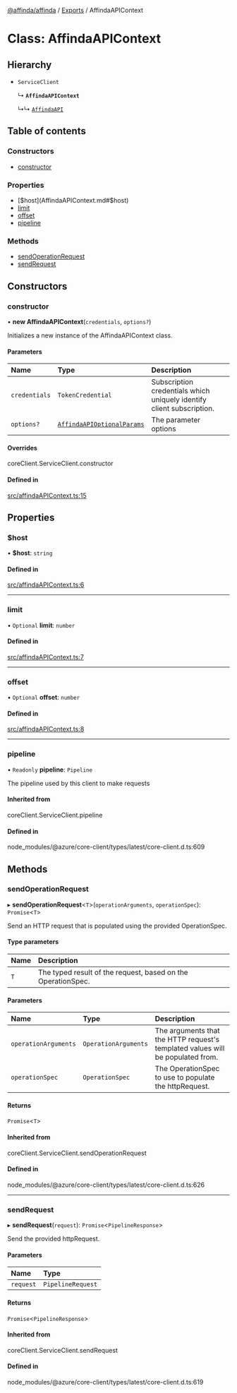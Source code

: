 [@affinda/affinda](../README.md) / [Exports](../modules.md) / AffindaAPIContext

# Class: AffindaAPIContext

## Hierarchy

- `ServiceClient`

  ↳ **`AffindaAPIContext`**

  ↳↳ [`AffindaAPI`](AffindaAPI.md)

## Table of contents

### Constructors

- [constructor](AffindaAPIContext.md#constructor)

### Properties

- [$host](AffindaAPIContext.md#$host)
- [limit](AffindaAPIContext.md#limit)
- [offset](AffindaAPIContext.md#offset)
- [pipeline](AffindaAPIContext.md#pipeline)

### Methods

- [sendOperationRequest](AffindaAPIContext.md#sendoperationrequest)
- [sendRequest](AffindaAPIContext.md#sendrequest)

## Constructors

### constructor

• **new AffindaAPIContext**(`credentials`, `options?`)

Initializes a new instance of the AffindaAPIContext class.

#### Parameters

| Name | Type | Description |
| :------ | :------ | :------ |
| `credentials` | `TokenCredential` | Subscription credentials which uniquely identify client subscription. |
| `options?` | [`AffindaAPIOptionalParams`](../interfaces/AffindaAPIOptionalParams.md) | The parameter options |

#### Overrides

coreClient.ServiceClient.constructor

#### Defined in

[src/affindaAPIContext.ts:15](https://github.com/affinda/affinda-typescript/blob/30e5a05/src/affindaAPIContext.ts#L15)

## Properties

### $host

• **$host**: `string`

#### Defined in

[src/affindaAPIContext.ts:6](https://github.com/affinda/affinda-typescript/blob/30e5a05/src/affindaAPIContext.ts#L6)

___

### limit

• `Optional` **limit**: `number`

#### Defined in

[src/affindaAPIContext.ts:7](https://github.com/affinda/affinda-typescript/blob/30e5a05/src/affindaAPIContext.ts#L7)

___

### offset

• `Optional` **offset**: `number`

#### Defined in

[src/affindaAPIContext.ts:8](https://github.com/affinda/affinda-typescript/blob/30e5a05/src/affindaAPIContext.ts#L8)

___

### pipeline

• `Readonly` **pipeline**: `Pipeline`

The pipeline used by this client to make requests

#### Inherited from

coreClient.ServiceClient.pipeline

#### Defined in

node_modules/@azure/core-client/types/latest/core-client.d.ts:609

## Methods

### sendOperationRequest

▸ **sendOperationRequest**<`T`\>(`operationArguments`, `operationSpec`): `Promise`<`T`\>

Send an HTTP request that is populated using the provided OperationSpec.

#### Type parameters

| Name | Description |
| :------ | :------ |
| `T` | The typed result of the request, based on the OperationSpec. |

#### Parameters

| Name | Type | Description |
| :------ | :------ | :------ |
| `operationArguments` | `OperationArguments` | The arguments that the HTTP request's templated values will be populated from. |
| `operationSpec` | `OperationSpec` | The OperationSpec to use to populate the httpRequest. |

#### Returns

`Promise`<`T`\>

#### Inherited from

coreClient.ServiceClient.sendOperationRequest

#### Defined in

node_modules/@azure/core-client/types/latest/core-client.d.ts:626

___

### sendRequest

▸ **sendRequest**(`request`): `Promise`<`PipelineResponse`\>

Send the provided httpRequest.

#### Parameters

| Name | Type |
| :------ | :------ |
| `request` | `PipelineRequest` |

#### Returns

`Promise`<`PipelineResponse`\>

#### Inherited from

coreClient.ServiceClient.sendRequest

#### Defined in

node_modules/@azure/core-client/types/latest/core-client.d.ts:619
